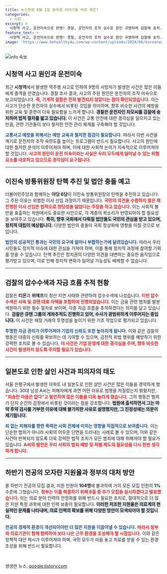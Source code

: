 ```yaml
---
title: 뉴스현장 8월 1일 놀라운 이야기들 바로 확인!
categories:
  - 사회
excerpt: >
  시청역 사고, 운전미숙으로 판명! 경찰, 운전자의 조작 실수로 원인 규명하며 검찰에 송치. 야당, 이진숙 방통위원장 탄핵 추진 및 법안 충돌 예고. 검찰, 위메프 압수수색으로 자금흐름 추적 중. 충격적인 일본도 살인 사건의 피의자, “죄송한 마음 없어”라며 논란.
feature_text: >
  시청역 사고, 운전미숙으로 판명! 경찰, 운전자의 조작 실수로 원인 규명하며 검찰에 송치. 야당, 이진숙 방통위원장 탄핵 추진 및 법안 충돌 예고. 검찰, 위메프 압수수색으로 자금흐름 추적 중. 충격적인 일본도 살인 사건의 피의자, “죄송한 마음 없어”라며 논란.
image: 'https://www.behealthy4u.com/wp-content/uploads/2024/06/koreanews.jpg'
---
```


<p><img src="https://www.behealthy4u.com/wp-content/uploads/2024/06/koreanews.jpg" alt="info 속보" /></p>

<h2 data-ke-size="size26">시청역 사고 원인과 운전미숙</h2>

<p data-ke-size="size16">최근 <b>시청역</b>에서 발생한 역주행 사고로 인하여 9명의 사망자가 발생한 사건은 많은 이들에게 충격을 안겼습니다. 경찰 조사 결과, 사고의 주된 원인은 운전자의 조작 미숙으로 보고되었습니다. <b><span style="color: #ee2323;">즉, 기계적 결함은 전혀 발견되지 않았다는 점이 확인되었습니다.</span></b> 이는 사고가 단순한 운전자의 실수에서 비롯된 것임을 의미하며, 향후 비슷한 사건의 예방을 위한 교육 및 훈련이 더욱 필요함을 느끼게 합니다. <b><span style="background-color: #21538527;">경찰은 운전자인 차모씨를 검찰에 송치하며 법적 절차를 밟고 있습니다.</span></b> 이 사건은 교통 안전에 대한 경각심을 일으키고 있는 만큼, 관련 기관들이 보다 철저한 안전 관리 체계를 구축해야 할 것입니다.</p>

<p data-ke-size="size16"><b><span style="color: #1a5490;">교통사고 예방을 위해서는 예방 교육과 철저한 점검이 필요합니다.</span></b> 따라서 이번 사건을 계기로 운전자의 조작 숙련도를 높이는 프로그램이 반드시 필요합니다. 사고의 원인에 대한 철저한 분석이 이루어져야 하며, 이에 대한 사회적 논의가 지속적으로 이루어져야 할 것입니다. <b><span style="color: #ee2323;">사고의 원인이 운전 미숙이라는 사실은 우리 모두에게 일어날 수 있는 위험 요소를 내포하고 있으므로 경각심이 요구됩니다.</span></b></p>

<hr />

<h2 data-ke-size="size26">이진숙 방통위원장 탄핵 추진 및 법안 충돌 예고</h2>

<p data-ke-size="size16">더불어민주당과 함께하는 <b>야당 6당</b>이 이진숙 방통위원장의 탄핵을 추진하고 있습니다. 그 주된 이유는 위법한 이사 선임 과정이기 때문입니다. <b><span style="color: #ee2323;">국민의 의견을 수렴하지 않은 채 진행된 이사 선임은 법적으로 정당성을 잃었다는 주장을 하고 있습니다.</span></b> 이는 사회적 불만을 표출하는 차원에서도 중요한 사안으로, 각 계층의 목소리가 반영되어야 할 필요성을 보여주고 있습니다. <b><span style="background-color: #21538527;">특히, 향후 국회에서 다뤄질 법안들도 국민의 관심을 받고 있으며, 정치적 대립이 예상됩니다.</span></b> 다양한 법안의 충돌이 국회 정상화에 영향을 미칠 것으로 보입니다.</p>

<p data-ke-size="size16"><b><span style="color: #1a5490;">법안의 성공적인 통과는 국민의 요구에 얼마나 부합하는가에 달려있습니다.</span></b> 따라서 우리 시민들도 정치적 이슈에 대한 관심을 가져야 하며, 이를 통해 정치적 과정에 참여할 기회를 얻을 수 있습니다. 탄핵 추진은 정치권의 다양한 의견을 대변하는 중요한 움직임으로 평가받고 있으며, 이로 인해 정치적 변화가 일어날 가능성도 배제할 수 없습니다.</p>

<hr />

<h2 data-ke-size="size26">검찰의 압수수색과 자금 흐름 추적 현황</h2>

<p data-ke-size="size16">검찰은 <b>티몬</b>과 <b>위메프</b>의 정산 지연 사태와 관련하여 압수수색에 나섰습니다. <b><span style="color: #ee2323;">이번 압수수색은 사옥 및 큐텐 대표 자택을 포함하여 진행되었습니다.</span></b> 이는 금융 관련 범죄를 발본색원하기 위한 필수 절차로 보이며, 각종 자금 흐름을 추적하겠다는 의지를 담고 있습니다. <b><span style="background-color: #21538527;">검찰은 큐텐 그룹의 계좌추적도 진행하고 있어, 수사가 광범위하게 이루어지는 중입니다.</span></b> 이 사건은 재정 거래의 투명성을 높이기 위한 기초 작업으로 평가되고 있습니다.</p>

<p data-ke-size="size16"><b><span style="color: #1a5490;">투명한 자금 관리가 이루어져야 기업의 신뢰도 또한 높아지게 됩니다.</span></b> 이와 같은 검찰의 행동은 대중의 신뢰를 확보하는 데 기여할 수 있으며, 금전적 위법 행위를 예방하기 위한 강력한 조치로 볼 수 있습니다. <b><span style="color: #ee2323;">이 사건은 기업 운영에 대한 경각심을 주며, 향후 비슷한 사건이 발생하지 않도록 주의할 필요가 있습니다.</span></b></p>

<hr />

<h2 data-ke-size="size26">일본도로 인한 살인 사건과 피의자의 태도</h2>

<p data-ke-size="size16">서울 은평구에서 발생한 아파트 내 일본도로 인한 살인 사건은 많은 이들을 경악하게 했습니다. 30대 남성 A씨는 피해자에게 과연 어떤 이유로 범행을 저질렀는지 밝혔지만, <b><span style="color: #ee2323;">"죄송한 마음은 없다"고 발언하여 많은 이들을 더욱 놀라게 했습니다.</span></b> 그의 행동은 범죄가 단지 순간의 감정에서 비롯된 것이라는 점을 강조합니다. <b><span style="background-color: #21538527;">법원에 출석하면서 그는 마약 투약 검사를 거부한 이유에 대해 불가피한 사유로 설명했지만, 그 진정성에는 의문이 제기됩니다.</span></b></p>

<p data-ke-size="size16"><b><span style="color: #1a5490;">죄 없는 피해자를 향한 폭력은 사회 전체에 미치는 영향을 직접적으로 보여줍니다.</span></b> 이는 단순한 범죄가 아니라 사회의 어두운 단면을 드러내는 사례로 볼 수 있으며, 이와 같은 사건이 반복되지 않도록 더욱 강력한 법적 조치가 모든 범죄에 대해 취해져야 할 필요가 있습니다. <b><span style="color: #ee2323;">A씨의 발언은 우리 사회의 범죄 예방 및 처벌 제도의 필요성을 다시 한번 생각하게 합니다.</span></b></p>

<hr />

<h2 data-ke-size="size26">하반기 전공의 모자란 지원율과 정부의 대처 방안</h2>

<p data-ke-size="size16">올 하반기 전공의 모집 결과, 지원 인원이 <b>104명</b>에 불과하여 거의 모든 모집 인원의 <b>1%</b> 수준에 그쳤습니다. <b><span style="color: #ee2323;">정부는 이를 해결하기 위해 8월 중 추가 모집을 실시하겠다고 발표했습니다.</span></b> 이는 의료 분야 인력의 안정화를 위해 반드시 필요한 조치로, 절대적으로 더 많은 지원 특정 과목에 대한 인력 보충이 필요합니다. <b><span style="background-color: #21538527;">이러한 저조한 지원율은 의료계의 현실적인 문제를 나타내며, 의료 인력의 확보를 위해 다양한 방안이 모색되어야 할 것입니다.</span></b></p>

<p data-ke-size="size16"><b><span style="color: #1a5490;">전공의 경제적 환경이 개선되어야만 더 많은 지원을 이끌어낼 수 있습니다.</span></b> <b><span style="color: #ee2323;">따라서 정부와 의료기관이 함께 협력하여 보다 나은 근무 환경을 조성해야 할 시점입니다.</span></b> 이와 같은 정책적 대안 제시가 이루어져야 하며, 국민 모두가 마음 놓고 치료를 받을 수 있는 환경 조성을 위해 반드시 필요합니다.</p>

<p data-ke-size="size16">&nbsp;</p>
생생한 뉴스, <a href="https://qoogle.tistory.com" rel="dofollow">qoogle.tistory.com</a>


